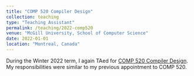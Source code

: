 ```yaml
---
title: "COMP 520 Compiler Design"
collection: teaching
type: "Teaching Assistant"
permalink: /teaching/2022-comp520
venue: "McGill University, School of Computer Science"
date: 2022-01-01
location: "Montreal, Canada"
---
```


During the Winter 2022 term, I again TAed for [COMP 520 Compiler Design](https://www.mcgill.ca/study/2021-2022/courses/comp-520).
My responsibilities were similar to my previous appointment to COMP 520.
